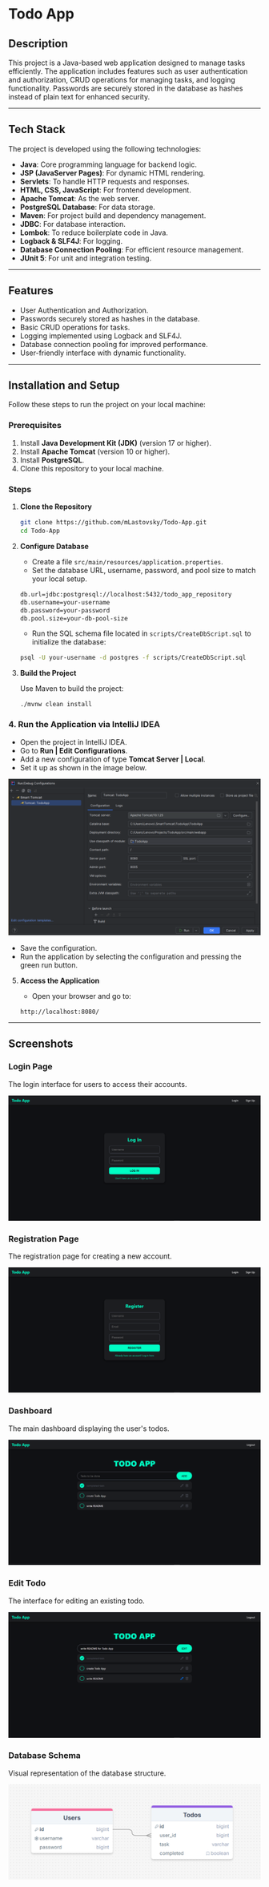 # Todo App

## Description

This project is a Java-based web application designed to manage tasks efficiently. The application includes features such as user authentication and authorization, CRUD operations for managing tasks, and logging functionality. Passwords are securely stored in the database as hashes instead of plain text for enhanced security.

---

## Tech Stack

The project is developed using the following technologies:

- **Java**: Core programming language for backend logic.
- **JSP (JavaServer Pages)**: For dynamic HTML rendering.
- **Servlets**: To handle HTTP requests and responses.
- **HTML, CSS, JavaScript**: For frontend development.
- **Apache Tomcat**: As the web server.
- **PostgreSQL Database**: For data storage.
- **Maven**: For project build and dependency management.
- **JDBC**: For database interaction.
- **Lombok**: To reduce boilerplate code in Java.
- **Logback & SLF4J**: For logging.
- **Database Connection Pooling**: For efficient resource management.
- **JUnit 5**: For unit and integration testing.

---

## Features

- User Authentication and Authorization.
- Passwords securely stored as hashes in the database.
- Basic CRUD operations for tasks.
- Logging implemented using Logback and SLF4J.
- Database connection pooling for improved performance.
- User-friendly interface with dynamic functionality.

---

## Installation and Setup

Follow these steps to run the project on your local machine:

### Prerequisites

1. Install **Java Development Kit (JDK)** (version 17 or higher).
2. Install **Apache Tomcat** (version 10 or higher).
3. Install **PostgreSQL**.
4. Clone this repository to your local machine.

### Steps

1. **Clone the Repository**

   ```bash
   git clone https://github.com/mLastovsky/Todo-App.git
   cd Todo-App
   ```

2. **Configure Database**

   - Create a file `src/main/resources/application.properties`.
   - Set the database URL, username, password, and pool size to match your local setup.

   ```properties
   db.url=jdbc:postgresql://localhost:5432/todo_app_repository
   db.username=your-username
   db.password=your-password
   db.pool.size=your-db-pool-size
   ```

   - Run the SQL schema file located in `scripts/CreateDbScript.sql` to initialize the database:

   ```bash
   psql -U your-username -d postgres -f scripts/CreateDbScript.sql
   ```

3. **Build the Project**

   Use Maven to build the project:

   ```bash
   ./mvnw clean install
   ```

### 4. **Run the Application via IntelliJ IDEA**

- Open the project in IntelliJ IDEA.
- Go to **Run | Edit Configurations**.
- Add a new configuration of type **Tomcat Server | Local**.
- Set it up as shown in the image below.

![Tomcat Configuration](screenshots/tomcatConfiguration.png)

- Save the configuration.
- Run the application by selecting the configuration and pressing the green run button.

5. **Access the Application**

   - Open your browser and go to:
   ```
   http://localhost:8080/
   ```

---

## Screenshots

### Login Page
The login interface for users to access their accounts.

![Login Page](screenshots/login.png)

### Registration Page
The registration page for creating a new account.

![Registration Page](screenshots/registration.png)

### Dashboard
The main dashboard displaying the user's todos.

![Dashboard](screenshots/dashboard.png)

### Edit Todo
The interface for editing an existing todo.

![Edit Todo](screenshots/editTodo.png)

### Database Schema
Visual representation of the database structure.

![Database Schema](screenshots/dbSchema.png)
